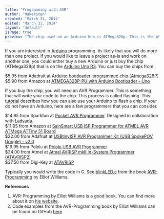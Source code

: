 ```yaml
---
title: "Programming with AVR"
author: "MakerStan"
created: "Match 31, 2014"
edited: "March 31, 2014"
layout: "default"
isPage: true
preview: "The chip used on an Arduino Uno is ATMega328p. This is the AVR family of micro-controllers made by Atmel. You purchase the chip by itself for the fraction of the cost of an Arduino and directly program on it."
---
```

If you are interested in [Arduino](http://arduino.cc/) programming, its likely that you will do more than one project. If you would like to leave a project as-is and work on another one, you could either buy a new Arduino or just buy the chip (ATMega328p) that is on the [Arduino Uno R3](http://arduino.cc/en/Main/ArduinoBoardUno). You can buy the chips from:

$5.95 from Adadruit at [Arduino bootloader-programmed chip (Atmega328P)](http://www.adafruit.com/products/123) <br />
$5.90 from Amazon at [ATMEGA328P-PU with Arduino Bootloader - Uno](http://www.amazon.com/dp/B007SH0D0A)

If you buy the chip, you will need an AVR Programmer. This is something that will write your code to the chip. This process is called flashing. This [tutorial](http://arduino.cc/en/Tutorial/ArduinoToBreadboard) describes how you can also use your Arduino to flash a chip. If your do not have an Arduino, here are a few programmers that you can consider.

$14.95 from Sparkfun at [Pocket AVR Programmer](https://www.sparkfun.com/products/9825). Designed in collaboration with [Ladyada](http://en.wikipedia.org/wiki/Limor_Fried).<br />
$11.95 from Amazon at [SainSmart USB ISP Programmer for ATMEL AVR ATMega ATTiny 51 Board](http://www.amazon.com/dp/B0051SRZWC/) <br />
$22.00 from Adafruit at [USBtinyISP AVR Programmer Kit (USB SpokePOV Dongle) - v2.0](http://www.adafruit.com/products/46) <br />
$19.95 from Pololu at [Pololu USB AVR Programmer](http://www.pololu.com/product/1300/) <br />
$34.00 from Atmel at [Atmel AVRISP mkII In-System Programmer (ATAVRISP2)](http://store.atmel.com/PartDetail.aspx?q=p:10500054#tc:description) <br />
$37.50 from Digi-Key at [ATAVRISP](http://www.digikey.com/product-detail/en/ATAVRISP2/ATAVRISP2-ND/898891) <br />

Typically you would write the code in C. See [blinkLED.c](https://github.com/hexagon5un/AVR-Programming/blob/master/Chapter02_Programming-AVRs/blinkLED/blinkLED.c) from the book [AVR-Programming](http://littlehacks.org/AVR-Programming) by Elliot Williams.

**References**
1. AVR-Programming by Elliot Williams is a good book. You can find more about it on [his website](http://littlehacks.org/AVR-Programming).
2. Code examples from the AVR-Programming book by Elliot Williams can be found on GitHub [here](https://github.com/hexagon5un/AVR-Programming)
